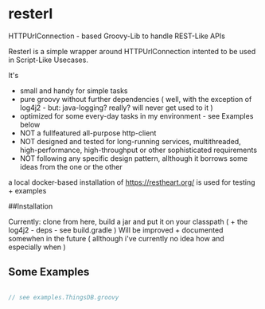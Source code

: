 # resterl
HTTPUrlConnection - based Groovy-Lib to handle REST-Like APIs 

Resterl is a simple wrapper around HTTPUrlConnection intented to be used in Script-Like Usecases. 

It's   
 - small and handy for simple tasks
 - pure groovy without further dependencies ( well, with the exception of log4j2 - but: java-logging? really? will never get used to it )
 - optimized for some every-day tasks in my environment - see Examples below
 - NOT a fullfeatured all-purpose http-client
 - NOT designed and tested for long-running services, multithreaded, high-performance, high-throughput or other sophisticated requirements
 - NOT following any specific design pattern, allthough it borrows some ideas from the one or the other
 
a local docker-based installation of https://restheart.org/ is used for testing + examples
  
##Installation

Currently: clone from here, build a jar and put it on your classpath ( + the log4j2 - deps - see build.gradle )
Will be improved + documented somewhen in the future ( allthough i've currently no idea how and especially when )
 
## Some Examples


```groovy

// see examples.ThingsDB.groovy  
 
```

